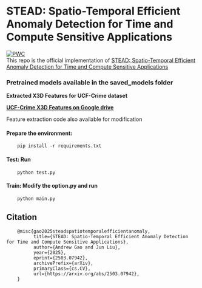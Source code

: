 # STEAD: Spatio-Temporal Efficient Anomaly Detection for Time and Compute Sensitive Applications

 [![PWC](https://img.shields.io/endpoint.svg?url=https://paperswithcode.com/badge/stead-spatio-temporal-efficient-anomaly/anomaly-detection-in-surveillance-videos-on)](https://paperswithcode.com/sota/anomaly-detection-in-surveillance-videos-on?p=stead-spatio-temporal-efficient-anomaly)  
This repo is the official implementation of [STEAD: Spatio-Temporal Efficient Anomaly Detection for Time and Compute Sensitive Applications](https://arxiv.org/abs/2503.07942)  

### Pretrained models available in the saved_models folder

**Extracted X3D Features for UCF-Crime dataset**

[**UCF-Crime X3D Features on Google drive**](https://drive.google.com/file/d/1LBTddU2mKuWvpbFOrqylJrZQ4u-U-zxG/view?usp=sharing)  

Feature extraction code also available for modification  

#### Prepare the environment: 
        pip install -r requirements.txt
#### Test: Run 
        python test.py
#### Train: Modify the option.py and run 
        python main.py

## Citation
        @misc{gao2025steadspatiotemporalefficientanomaly,
              title={STEAD: Spatio-Temporal Efficient Anomaly Detection for Time and Compute Sensitive Applications}, 
              author={Andrew Gao and Jun Liu},
              year={2025},
              eprint={2503.07942},
              archivePrefix={arXiv},
              primaryClass={cs.CV},
              url={https://arxiv.org/abs/2503.07942}, 
        }
